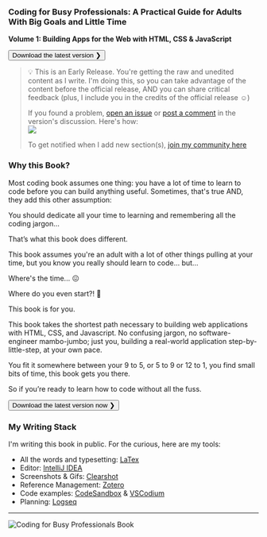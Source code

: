 ### Coding for Busy Professionals: A Practical Guide for Adults With Big Goals and Little Time

**Volume 1: Building Apps for the Web with HTML, CSS & JavaScript**

[<button> Download the latest version ❯ </button>](https://github.com/deletosh/book-CodingForBusyPros/releases)

> 💡 This is an Early Release. You're getting the raw and unedited content as I write. I'm doing this, so you can take
> advantage of the content before the official release, AND you can share critical feedback (plus, I include you in the
> credits of the official release ☺️)
>
> If you found a problem, [open an issue](https://github.com/deletosh/book-CodingForBusyPros/issues)
> or [post a comment](https://github.com/deletosh/book-CodingForBusyPros/releases) in the version's discussion. Here's
> how:  
> ![](https://i.imgur.com/OHZa2Zl.png)
>
> To get notified when I add new section(s), [join my community here](https://deletosh.com/cfbp)

### Why this Book?

Most coding book assumes one thing: you have a lot of time to learn to code before you can build anything useful.
Sometimes, that's true AND, they add this other assumption:

You should dedicate all your time to learning and remembering all the coding jargon…

That’s what this book does different.

This book assumes you're an adult with a lot of other things pulling at your time, but you know you really should learn
to code... but...

Where's the time... 😖

Where do you even start?! 🤔

This book is for you.

This book takes the shortest path necessary to building web applications with HTML, CSS, and Javascript. No confusing
jargon, no software-engineer mambo-jumbo; just you, building a real-world application step-by-little-step, at your own
pace.

You fit it somewhere between your 9 to 5, or 5 to 9 or 12 to 1, you find small bits of time, this book gets you there.

So if you’re ready to learn how to code without all the
fuss.

[<button> Download the latest version now ❯ </button>](https://github.com/deletosh/book-CodingForBusyPros/releases)

### My Writing Stack

I'm writing this book in public. For the curious, here are my tools:

- All the words and typesetting: [LaTex](https://www.latex-project.org/)
- Editor: [IntelliJ IDEA](https://www.jetbrains.com/idea/)
- Screenshots & Gifs: [Clearshot](https://cleanshot.com/)
- Reference Management: [Zotero](https://www.zotero.org/)
- Code examples: [CodeSandbox](https://codesandbox.io) & [VSCodium](https://vscodium.com/)
- Planning: [Logseq](https://logseq.com/)

***

![Coding for Busy Professionals Book](https://github.com/deletosh/book-CodingForBusyPros/actions/workflows/compileandrelease.yml/badge.svg)
